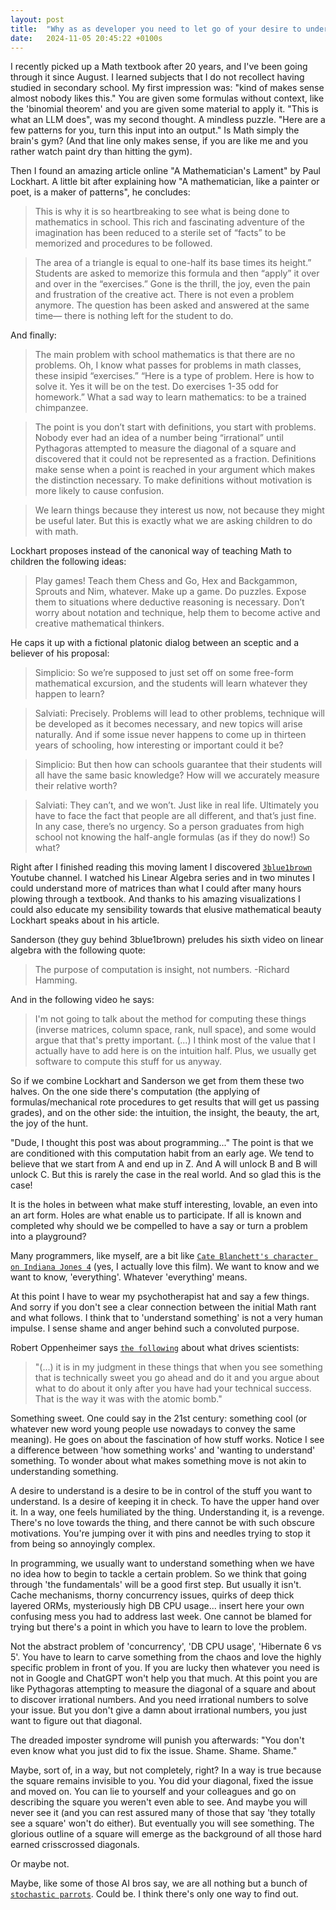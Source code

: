 ```yaml
---
layout: post
title:  "Why as as developer you need to let go of your desire to understand everything"
date:   2024-11-05 20:45:22 +0100s
---
```


I recently picked up a Math textbook after 20 years, and I've been going through it since August. I learned subjects that I do not recollect having studied in secondary school. My first impression was: "kind of makes sense almost nobody likes this." You are given some formulas without context, like the 'binomial theorem' and you are given some material to apply it. "This is what an LLM does", was my second thought. A mindless puzzle. "Here are a few patterns for you, turn this input into an output." Is Math simply the brain's gym? (And that line only makes sense, if you are like me and you rather watch paint dry than hitting the gym).

Then I found an amazing article online "A Mathematician's Lament" by Paul Lockhart. A little bit after explaining how "A mathematician, like a painter or poet, is a maker of patterns", he concludes:
> This is why it is so heartbreaking to see what is being done to mathematics in school. This rich and fascinating adventure of the imagination has been reduced to a sterile set of “facts” to be memorized and procedures to be followed.  

> The area of a triangle is equal to one-half its base times its height.” Students are asked to memorize this formula and then “apply” it over and over in the “exercises.” Gone is the thrill, the joy, even the pain and frustration of the creative act. There is not even a problem anymore. The question has been asked and answered at the same time— there is nothing left for the student to do.

And finally:
> The main problem with school mathematics is that there are no problems. Oh, I know what passes for problems in math classes, these insipid “exercises.” “Here is a type of problem. Here is how to solve it. Yes it will be on the test. Do exercises 1-35 odd for homework.” What a sad way to learn mathematics: to be a trained chimpanzee.  

> The point is you don’t start with definitions, you start with problems. Nobody ever had an idea of a number being “irrational” until Pythagoras attempted to measure the diagonal of a square and discovered that it could not be represented as a fraction. Definitions make sense when a point is reached in your argument which makes the distinction necessary. To make definitions without motivation is more likely to cause confusion.  

> We learn things because they interest us now, not because they might be useful later. But this is exactly what we are asking children to do with math.  

Lockhart proposes instead of the canonical way of teaching Math to children the following ideas:
> Play games! Teach them Chess and Go, Hex and Backgammon, Sprouts and Nim, whatever. Make up a game. Do puzzles. Expose them to situations where deductive reasoning is necessary. Don’t worry about notation and technique, help them to become active and creative mathematical thinkers.

He caps it up with a fictional platonic dialog between an sceptic and a believer of his proposal:
> Simplicio: So we’re supposed to just set off on some free-form mathematical excursion, and the students will learn whatever they happen to learn?  

> Salviati: Precisely. Problems will lead to other problems, technique will be developed as it becomes necessary, and new topics will arise naturally. And if some issue never happens to come up in thirteen years of schooling, how interesting or important could it be?  

> Simplicio: But then how can schools guarantee that their students will all have the same basic knowledge? How will we accurately measure their relative worth?  

> Salviati: They can’t, and we won’t. Just like in real life. Ultimately you have to face the fact that people are all different, and that’s just fine. In any case, there’s no urgency. So a person graduates from high school not knowing the half-angle formulas (as if they do now!) So what? 

Right after I finished reading this moving lament I discovered [`3blue1brown`][3blue1brown] Youtube channel. I watched his Linear Algebra series and in two minutes I could understand more of matrices than what I could after many hours plowing through a textbook. And thanks to his amazing visualizations I could also educate my sensibility towards that elusive mathematical beauty Lockhart speaks about in his article. 

Sanderson (they guy behind 3blue1brown) preludes his sixth video on linear algebra with the following quote:
> The purpose of computation is insight, not numbers. -Richard Hamming.

And in the following video he says:
> I'm not going to talk about the method for computing these things (inverse matrices, column space, rank, null space), and some would argue that that's pretty important. (...) I think most of the value that I actually have to add here is on the intuition half. Plus, we usually get software to compute this stuff for us anyway.

So if we combine Lockhart and Sanderson we get from them these two halves. On the one side there's computation (the applying of formulas/mechanical rote procedures to get results that will get us passing grades), and on the other side: the intuition, the insight, the beauty, the art, the joy of the hunt.

"Dude, I thought this post was about programming..." The point is that we are conditioned with this computation habit from an early age. We tend to believe that we start from A and end up in Z. And A will unlock B and B will unlock C. But this is rarely the case in the real world. And so glad this is the case!

It is the holes in between what make stuff interesting, lovable, an even into an art form. Holes are what enable us to participate. If all is known and completed why should we be compelled to have a say or turn a problem into a playground?

Many programmers, like myself, are a bit like [`Cate Blanchett's character on Indiana Jones 4`][I want to know] (yes, I actually love this film). We want to know and we want to know, 'everything'. Whatever 'everything' means. 

At this point I have to wear my psychotherapist hat and say a few things. And sorry if you don't see a clear connection between the initial Math rant and what follows. I think that to 'understand something' is not a very human impulse. I sense shame and anger behind such a convoluted purpose. 

Robert Oppenheimer says [`the following`][sweet] about what drives scientists:
> "(...) it is in my judgment in these things that when you see something that is technically sweet you go ahead and do it and you argue about what to do about it only after you have had your technical success. That is the way it was with the atomic bomb."

Something sweet. One could say in the 21st century: something cool (or whatever new word young people use nowadays to convey the same meaning). He goes on about the fascination of how stuff works. Notice I see a difference between 'how something works' and 'wanting to understand' something. To wonder about what makes something move is not akin to understanding something. 

A desire to understand is a desire to be in control of the stuff you want to understand. Is a desire of keeping it in check. To have the upper hand over it. In a way, one feels humiliated by the thing. Understanding it, is a revenge. There's no love towards the thing, and there cannot be with such obscure motivations. You're jumping over it with pins and needles trying to stop it from being so annoyingly complex.

In programming, we usually want to understand something when we have no idea how to begin to tackle a certain problem. So we think that going through 'the fundamentals' will be a good first step. But usually it isn't. Cache mechanisms, thorny concurrency issues, quirks of deep thick layered ORMs, mysteriously high DB CPU usage... insert here your own confusing mess you had to address last week. One cannot be blamed for trying but there's a point in which you have to learn to love the problem.

Not the abstract problem of 'concurrency', 'DB CPU usage', 'Hibernate 6 vs 5'. You have to learn to carve something from the chaos and love the highly specific problem in front of you. If you are lucky then whatever you need is not in Google and ChatGPT won't help you that much. At this point you are like Pythagoras attempting to measure the diagonal of a square and about to discover irrational numbers. And you need irrational numbers to solve your issue. But you don't give a damn about irrational numbers, you just want to figure out that diagonal. 

The dreaded imposter syndrome will punish you afterwards: "You don't even know what you just did to fix the issue. Shame. Shame. Shame." 

Maybe, sort of, in a way, but not completely, right? In a way is true because the square remains invisible to you. You did your diagonal, fixed the issue and moved on. You can lie to yourself and your colleagues and go on describing the square you weren't even able to see. And maybe you will never see it (and you can rest assured many of those that say 'they totally see a square' won't do either). But eventually you will see something. The glorious outline of a square will emerge as the background of all those hard earned crisscrossed diagonals. 

Or maybe not. 

Maybe, like some of those AI bros say, we are all nothing but a bunch of [`stochastic parrots`][parrots]. Could be. I think there's only one way to find out. 

[3blue1brown]: https://www.youtube.com/@3blue1brown
[I want to know]: https://www.youtube.com/watch?v=ohnkD-gjNVQ
[sweet]: https://ask.metafilter.com/263561/What-did-Robert-Oppenheimer-say-about-scientists-drive-to-get-results
[parrots]: https://en.wikipedia.org/wiki/Stochastic_parrot
